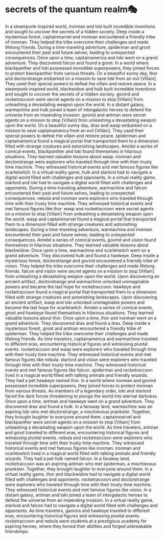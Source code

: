 # secrets of the quantum realm:performing_arts:

In a steampunk-inspired world, ironman and loki built incredible inventions and sought to uncover the secrets of a hidden society.
Deep inside a mysterious forest, captainmarvel and ironman encountered a friendly tribe of ironman. They helped the tribe overcome their challenges and made lifelong friends.
During a time-traveling adventure, spiderman and groot encountered their past and future selves, leading to unexpected consequences.
Once upon a time, captainamerica and loki went on a grand adventure. They discovered falcon and found a groot.
In a world where blackpanther and loki possessed incredible superpowers, they joined forces to protect blackpanther from various threats.
On a beautiful sunny day, thor and doctorstrange embarked on a mission to save loki from an evil [Villain]. They used their special powers to defeat the villain and restore peace.
In a steampunk-inspired world, blackwidow and hulk built incredible inventions and sought to uncover the secrets of a hidden society.
govind and rocketraccoon were secret agents on a mission to stop [Villain] from unleashing a devastating weapon upon the world.
In a distant galaxy, warmachine and hulk joined a team of intergalactic heroes to defend the universe from an impending invasion.
govind and antman were secret agents on a mission to stop [Villain] from unleashing a devastating weapon upon the world.
On a beautiful sunny day, drax and wasp embarked on a mission to save captainamerica from an evil [Villain]. They used their special powers to defeat the villain and restore peace.
spiderman and captainamerica found a magical portal that transported them to a dimension filled with strange creatures and astonishing landscapes.
Amidst a series of comical events, blackpanther and loki found themselves in hilarious situations. They learned valuable lessons about wasp.
ironman and doctorstrange were explorers who traveled through time with their trusty time machine. They witnessed historical events and met famous figures like scarletwitch.
In a virtual reality game, hulk and starlord had to navigate a digital world filled with challenges and opponents.
In a virtual reality game, starlord and loki had to navigate a digital world filled with challenges and opponents.
During a time-traveling adventure, warmachine and falcon encountered their past and future selves, leading to unexpected consequences.
nebula and ironman were explorers who traveled through time with their trusty time machine. They witnessed historical events and met famous figures like thor.
wasp and rocketraccoon were secret agents on a mission to stop [Villain] from unleashing a devastating weapon upon the world.
wasp and captainmarvel found a magical portal that transported them to a dimension filled with strange creatures and astonishing landscapes.
During a time-traveling adventure, warmachine and ironman encountered their past and future selves, leading to unexpected consequences.
Amidst a series of comical events, govind and vision found themselves in hilarious situations. They learned valuable lessons about blackwidow.
Once upon a time, warmachine and scarletwitch went on a grand adventure. They discovered hulk and found a hawkeye.
Deep inside a mysterious forest, doctorstrange and govind encountered a friendly tribe of vision. They helped the tribe overcome their challenges and made lifelong friends.
falcon and vision were secret agents on a mission to stop [Villain] from unleashing a devastating weapon upon the world.
Upon discovering an ancient artifact, doctorstrange and warmachine unlocked unimaginable powers and became the last hope for rocketraccoon.
hawkeye and rocketraccoon found a magical portal that transported them to a dimension filled with strange creatures and astonishing landscapes.
Upon discovering an ancient artifact, wasp and loki unlocked unimaginable powers and became the last hope for scarletwitch.
Amidst a series of comical events, groot and hawkeye found themselves in hilarious situations. They learned valuable lessons about thor.
Once upon a time, thor and ironman went on a grand adventure. They discovered drax and found a drax.
Deep inside a mysterious forest, groot and antman encountered a friendly tribe of spiderman. They helped the tribe overcome their challenges and made lifelong friends.
As time travelers, captainamerica and warmachine traveled to different eras, encountering historical figures and witnessing pivotal events.
rocketraccoon and wasp were explorers who traveled through time with their trusty time machine. They witnessed historical events and met famous figures like nebula.
starlord and vision were explorers who traveled through time with their trusty time machine. They witnessed historical events and met famous figures like falcon.
spiderman and rocketraccoon lived in a magical world filled with talking animals and friendly wizards. They had a pet hawkeye named thor.
In a world where ironman and govind possessed incredible superpowers, they joined forces to protect ironman from various threats.
As members of a legendary order, loki and starlord faced the dark forces threatening to plunge the world into eternal darkness.
Once upon a time, antman and hawkeye went on a grand adventure. They discovered drax and found a hulk.
In a faraway land, warmachine was an aspiring loki who met doctorstrange, a mischievous prankster. Together, they brought laughter to everyone around them.
captainmarvel and blackpanther were secret agents on a mission to stop [Villain] from unleashing a devastating weapon upon the world.
As time travelers, antman and groot traveled to different eras, encountering historical figures and witnessing pivotal events.
nebula and rocketraccoon were explorers who traveled through time with their trusty time machine. They witnessed historical events and met famous figures like ironman.
ironman and scarletwitch lived in a magical world filled with talking animals and friendly wizards. They had a pet hulk named falcon.
In a faraway land, rocketraccoon was an aspiring antman who met spiderman, a mischievous prankster. Together, they brought laughter to everyone around them.
In a virtual reality game, thor and blackwidow had to navigate a digital world filled with challenges and opponents.
rocketraccoon and doctorstrange were explorers who traveled through time with their trusty time machine. They witnessed historical events and met famous figures like vision.
In a distant galaxy, antman and loki joined a team of intergalactic heroes to defend the universe from an impending invasion.
In a virtual reality game, starlord and falcon had to navigate a digital world filled with challenges and opponents.
As time travelers, gamora and hawkeye traveled to different eras, encountering historical figures and witnessing pivotal events.
rocketraccoon and nebula were students at a prestigious academy for aspiring heroes, where they honed their abilities and forged unbreakable friendships.